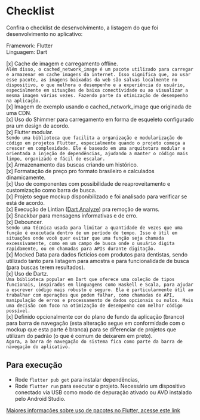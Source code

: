 # Checklist

Confira o checklist de desenvolvimento, a listagem do que foi desenvolvimento no aplicativo:

Framework: Flutter  
Linguagem: Dart

[x] Cache de imagem e carregamento offline.  
`Além disso, o cached_network_image é um pacote utilizado para carregar e armazenar em cache imagens da internet. Isso significa que, ao usar esse pacote, as imagens baixadas da web são salvas localmente no dispositivo, o que melhora o desempenho e a experiência do usuário, especialmente em situações de baixa conectividade ou ao visualizar a mesma imagem várias vezes. Fazendo parte da otimização de desempenho na aplicação.`  
[x] Imagem de exemplo usando o cached_network_image que originada de uma CDN.  
[x] Uso do Shimmer para carregamento em forma de esqueleto configurado pra um design de acordo.  
[x] Flutter modular.  
`Sendo uma biblioteca que facilita a organização e modularização do código em projetos Flutter, especialmente quando o projeto começa a crescer em complexidade. Ele é baseado em uma arquitetura modular e orientada a injeção de dependências, ajudando a manter o código mais limpo, organizado e fácil de escalar.`  
[x] Armazenamento das buscas criando um histórico.  
[x] Formatação de preço pro formato brasileiro e calculados dinamicamente.  
[x] Uso de componentes com possibilidade de reaproveitamento e customização como barra de busca.  
[x] Projeto segue mockup disponibilizado e foi analisado para verificar se está de acordo.  
[x] Execução de Lintian ([Dart Analyze](https://dart.dev/tools/dart-analyze)) pra remoção de warns.  
[x] Snackbar para mensagens informativas e de erro.  
[x] Debouncer.  
`Sendo uma técnica usada para limitar a quantidade de vezes que uma função é executada dentro de um período de tempo. Isso é útil em situações onde você quer evitar que uma função seja chamada excessivamente, como em um campo de busca onde o usuário digita rapidamente, ou em chamadas para APIs durante digitação.`  
[x] Mocked Data para dados fictícios com produtos para dentistas, sendo utilizado tanto para listagem para amostra e para funcionalidade de busca (para buscas terem resultados).  
[x] Uso de Dartz.  
`Uma biblioteca popular em Dart que oferece uma coleção de tipos funcionais, inspirados em linguagens como Haskell e Scala, para ajudar a escrever código mais robusto e seguro. Ela é particularmente útil ao trabalhar com operações que podem falhar, como chamadas de API, manipulação de erros e processamento de dados opcionais ou nulos. Mais uma decisão com foco na otimização de desempenho com melhor código possível.`  
[x] Definido opcionalmente cor do plano de fundo da aplicação (branco) para barra de navegação (esta alteração segue em conformidade com o mockup que esta parte é branca) para se diferenciar de projetos que utilizam do padrão (o que é comum de deixarem em preto).  
`Agora, a barra de navegação do sistema fica como parte da barra de navegação do aplicativo.`

## Para execução

- Rode `flutter pub get` para instalar dependências,
- Rode `flutter run` para executar o projeto.
Necessário um dispositivo conectado via USB como modo de depuração ativado ou AVD instalado pelo Android Studio.

[Maiores informações sobre uso de pacotes no Flutter, acesse este link](https://docs.flutter.dev/packages-and-plugins/using-packages)
